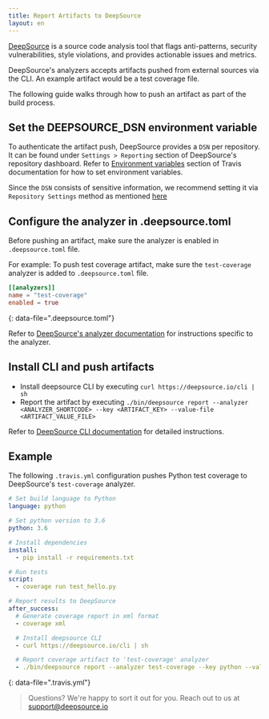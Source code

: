 ```yaml
---
title: Report Artifacts to DeepSource
layout: en
---
```


[DeepSource](https://deepsource.io) is a source code analysis tool that flags anti-patterns, security vulnerabilities, style violations, and provides actionable issues and metrics.

DeepSource's analyzers accepts artifacts pushed from external sources via the CLI. An example artifact would be a test coverage file.

The following guide walks through how to push an artifact as part of the build process.

## Set the DEEPSOURCE_DSN environment variable

To authenticate the artifact push, DeepSource provides a `DSN` per repository. It can be found under `Settings > Reporting` section of DeepSource's repository dashboard.
Refer to [Environment variables](https://docs.travis-ci.com/user/environment-variables/) section of Travis documentation for how to set environment variables.

Since the `DSN` consists of sensitive information, we recommend setting it via `Repository Settings` method as mentioned [here](https://docs.travis-ci.com/user/environment-variables/#defining-variables-in-repository-settings)

## Configure the analyzer in .deepsource.toml

Before pushing an artifact, make sure the analyzer is enabled in `.deepsource.toml` file.

For example: To push test coverage artifact, make sure the `test-coverage` analyzer is added to `.deepsource.toml` file.

```toml
[[analyzers]]
name = "test-coverage"
enabled = true
```
{: data-file=".deepsource.toml"}

Refer to [DeepSource's analyzer documentation](https://deepsource.io/docs/analyzer/) for instructions specific to the analyzer.

## Install CLI and push artifacts

- Install deepsource CLI by executing `curl https://deepsource.io/cli | sh`
- Report the artifact by executing `./bin/deepsource report --analyzer <ANALYZER_SHORTCODE> --key <ARTIFACT_KEY> --value-file <ARTIFACT_VALUE_FILE>`

Refer to [DeepSource CLI documentation](https://deepsource.io/docs/config/cli.html) for detailed instructions.

## Example

The following `.travis.yml` configuration pushes Python test coverage to DeepSource's `test-coverage` analyzer.

```yaml
# Set build language to Python
language: python

# Set python version to 3.6
python: 3.6

# Install dependencies
install:
  - pip install -r requirements.txt

# Run tests
script:
  - coverage run test_hello.py

# Report results to DeepSource
after_success:
  # Generate coverage report in xml format
  - coverage xml

  # Install deepsource CLI
  - curl https://deepsource.io/cli | sh

  # Report coverage artifact to 'test-coverage' analyzer
  - ./bin/deepsource report --analyzer test-coverage --key python --value-file ./coverage.xml
```
{: data-file=".travis.yml"}

> Questions? We're happy to sort it out for you. Reach out to us at [support@deepsource.io](mailto:support@deepsource.io)
